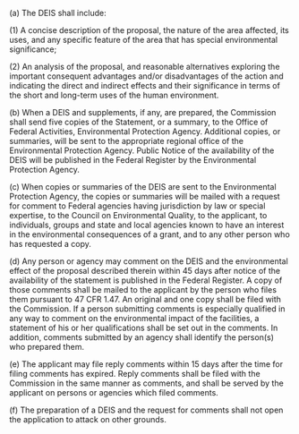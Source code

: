 (a) The DEIS shall include:

(1) A concise description of the proposal, the nature of the area affected, its uses, and any specific feature of the area that has special environmental significance;

(2) An analysis of the proposal, and reasonable alternatives exploring the important consequent advantages and/or disadvantages of the action and indicating the direct and indirect effects and their significance in terms of the short and long-term uses of the human environment.

(b) When a DEIS and supplements, if any, are prepared, the Commission shall send five copies of the Statement, or a summary, to the Office of Federal Activities, Environmental Protection Agency. Additional copies, or summaries, will be sent to the appropriate regional office of the Environmental Protection Agency. Public Notice of the availability of the DEIS will be published in the Federal Register by the Environmental Protection Agency.

(c) When copies or summaries of the DEIS are sent to the Environmental Protection Agency, the copies or summaries will be mailed with a request for comment to Federal agencies having jurisdiction by law or special expertise, to the Council on Environmental Quality, to the applicant, to individuals, groups and state and local agencies known to have an interest in the environmental consequences of a grant, and to any other person who has requested a copy.

(d) Any person or agency may comment on the DEIS and the environmental effect of the proposal described therein within 45 days after notice of the availability of the statement is published in the Federal Register. A copy of those comments shall be mailed to the applicant by the person who files them pursuant to 47 CFR 1.47. An original and one copy shall be filed with the Commission. If a person submitting comments is especially qualified in any way to comment on the environmental impact of the facilities, a statement of his or her qualifications shall be set out in the comments. In addition, comments submitted by an agency shall identify the person(s) who prepared them.

(e) The applicant may file reply comments within 15 days after the time for filing comments has expired. Reply comments shall be filed with the Commission in the same manner as comments, and shall be served by the applicant on persons or agencies which filed comments.

(f) The preparation of a DEIS and the request for comments shall not open the application to attack on other grounds.

